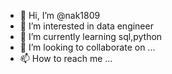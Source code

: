 - 👋 Hi, I’m @nak1809
- 👀 I’m interested in data engineer
- 🌱 I’m currently learning sql,python
- 💞️ I’m looking to collaborate on ...
- 📫 How to reach me ...

<!---
nak1809/nak1809 is a ✨ special ✨ repository because its `README.md` (this file) appears on your GitHub profile.
You can click the Preview link to take a look at your changes.
--->
